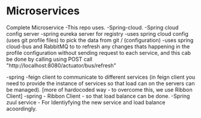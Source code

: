 # Microservices
Complete Microservice 
-This repo uses.
-Spring-cloud.
-Spring cloud config server
-spring eureka server for registry
-uses spring cloud config (uses git profile files) to pick the data from git / (configuration)
-uses spring cloud-bus and RabbitMQ to to refresh any changes thats happening in the profile configuration without sending request to each service,
and this cab be done by calling using POST call "http://localhost:8080/actuator/bus/refresh"

-spring -feign client to communicate to different services (in feign client you need to provide the instance of   services so that load can on the 
servers can be managed). [more of hardocoded way - to overcome this, we use Ribbon Client]
-spring - Ribbon Client - so that load balance can be done.
-Spring zuul service - For Identiyfying the new service and load balance acoordingly.
